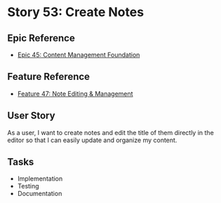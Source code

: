 # Story 53: Create Notes

## Epic Reference

- [Epic 45: Content Management Foundation](../../1-epics/2-to-refine/45-epic-content_management_foundation.md)

## Feature Reference

- [Feature 47: Note Editing & Management](../../2-features/1-ready/47-feature-note_editing_and_management.md)

## User Story

As a user, I want to create notes and edit the title of them directly in the editor so that I can easily update and
organize my content.

## Tasks

- Implementation
- Testing
- Documentation 
